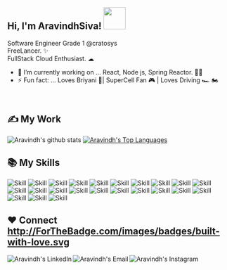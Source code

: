 ## Hi, I'm AravindhSiva! <img src="https://media.giphy.com/media/2QpnSwLwr9fkDtiN4m/giphy.gif" width="50"></h2>
 
 Software Engineer Grade 1 @cratosys<br>
 FreeLancer. ✨ <br>
 FullStack Cloud Enthusiast. ☁
 <br>

- 🔭 I’m currently working on ... React, Node js, Spring Reactor. 🐱‍👤
- ⚡ Fun fact: ... Loves Briyani 🍗| SuperCell Fan 🎮 | Loves Driving 🏎 🏍 
 <br>

## ✍ My Work

![Aravindh's github stats](https://github-readme-stats.vercel.app/api?username=Aravindhsiva&show_icons=true&theme=dark)
[![Aravindh's Top Languages](https://github-readme-stats.vercel.app/api/top-langs/?username=Aravindhsiva&theme=blue-green)](https://github.com/anuraghazra/github-readme-stats)


## 📚 My Skills

![Skill](https://img.shields.io/badge/JavaScript-F7DF1E?style=for-the-badge&logo=javascript&logoColor=black)
![Skill](https://img.shields.io/badge/Node.js-43853D?style=for-the-badge&logo=node.js&logoColor=white)
![Skill](https://img.shields.io/badge/Python-14354C?style=for-the-badge&logo=python&logoColor=white)
![Skill](https://img.shields.io/badge/TypeScript-007ACC?style=for-the-badge&logo=typescript&logoColor=white)
![Skill](https://img.shields.io/badge/Java-ED8B00?style=for-the-badge&logo=java&logoColor=white)
![Skill](https://img.shields.io/badge/Markdown-000000?style=for-the-badge&logo=markdown&logoColor=white)
![Skill](https://img.shields.io/badge/Shell_Script-121011?style=for-the-badge&logo=gnu-bash&logoColor=white)
![Skill](https://img.shields.io/badge/Express.js-404D59?style=for-the-badge)
![Skill](https://img.shields.io/badge/React-20232A?style=for-the-badge&logo=react&logoColor=61DAFB)
![Skill](https://img.shields.io/badge/React_Native-20232A?style=for-the-badge&logo=react&logoColor=61DAFB)
![Skill](https://img.shields.io/badge/Angular-DD0031?style=for-the-badge&logo=angular&logoColor=white)
![Skill](https://img.shields.io/badge/AngularJS-E23237?style=for-the-badge&logo=angularjs&logoColor=white)
![Skill](https://img.shields.io/badge/Bootstrap-563D7C?style=for-the-badge&logo=bootstrap&logoColor=white)
![Skill](https://img.shields.io/badge/Redux-593D88?style=for-the-badge&logo=redux&logoColor=white)
![Skill](https://img.shields.io/badge/React_Router-CA4245?style=for-the-badge&logo=react-router&logoColor=white)
![Skill](https://img.shields.io/badge/jQuery-0769AD?style=for-the-badge&logo=jquery&logoColor=white)
![Skill](https://img.shields.io/badge/Spring-6DB33F?style=for-the-badge&logo=spring&logoColor=white)
![Skill](https://img.shields.io/badge/MySQL-00000F?style=for-the-badge&logo=mysql&logoColor=white)
![Skill](https://img.shields.io/badge/MongoDB-4EA94B?style=for-the-badge&logo=mongodb&logoColor=white)
![Skill](https://img.shields.io/badge/Netlify-00C7B7?style=for-the-badge&logo=netlify&logoColor=white)
![Skill](https://img.shields.io/badge/Heroku-430098?style=for-the-badge&logo=heroku&logoColor=white)
![Skill](https://img.shields.io/badge/Amazon_AWS-232F3E?style=for-the-badge&logo=amazon-aws&logoColor=white)
![Skill](https://img.shields.io/badge/Google_Cloud-4285F4?style=for-the-badge&logo=google-cloud&logoColor=white)

## ❤ Connect http://ForTheBadge.com/images/badges/built-with-love.svg

<a href="https://www.linkedin.com/in/aravindhsiva/">
  <img align="left" alt="Aravindh's LinkedIn" src="https://img.icons8.com/bubbles/50/000000/linkedin.png"/>
</a>

<a href="mailto:adamaravindh@gmail.com">
  <img align="left" alt="Aravindh's Email" src="https://img.icons8.com/bubbles/50/000000/gmail.png"/>
</a>

<a href="https://www.instagram.com/aravindh_siva/">
  <img align="left" alt="Aravindh's Instagram" src="https://img.icons8.com/bubbles/50/000000/instagram.png"/>
</a>
